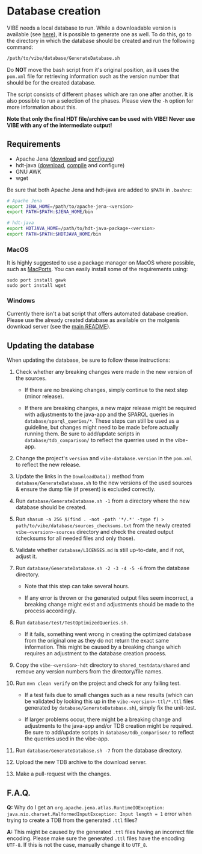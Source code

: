 # Database creation

VIBE needs a local database to run. While a downloadable version is available (see [here](../README.md#quickstart)), it is possible to generate one as well. To do this, go to the directory in which the database should be created and run the following command:

```bash
/path/to/vibe/database/GenerateDatabase.sh
```

Do **NOT** move the bash script from it's original position, as it uses the `pom.xml` file for retrieving information such as the version number that should be for the created database.

The script consists of different phases which are ran one after another. It is also possible to run a selection of the phases. Please view the `-h` option for more information about this.

**Note that only the final HDT file/archive can be used with VIBE! Never use VIBE with any of the intermediate output!**

## Requirements

- Apache Jena ([download][jena_download] and [configure][jena_configure])
- hdt-java ([download][hdt-java_download], [compile][hdt-java_compiling] and configure)
- GNU AWK
- wget

Be sure that both Apache Jena and hdt-java are added to `$PATH` in `.bashrc`:

```bash
# Apache Jena
export JENA_HOME=/path/to/apache-jena-<version>
export PATH=$PATH:$JENA_HOME/bin

# hdt-java
export HDTJAVA_HOME=/path/to/hdt-java-package-<version>
export PATH=$PATH:$HDTJAVA_HOME/bin
```

### MacOS

It is highly suggested to use a package manager on MacOS where possible, such as [MacPorts][macports]. You can easily install some of the requirements using:

````
sudo port install gawk
sudo port install wget
````

### Windows

Currently there isn't a bat script that offers automated database creation. Please use the already created database as available on the molgenis download server (see the [main README](../README.md#quickstart)).

## Updating the database

When updating the database, be sure to follow these instructions:

1. Check whether any breaking changes were made in the new version of the sources.

   - If there are no breaking changes, simply continue to the next step (minor release).

   - If there are breaking changes, a new major release might be required with adjustments to the java-app and the SPARQL queries in `database/sparql_queries/*`. These steps can still be used as a guideline, but changes might need to be made before actually running them. Be sure to add/update scripts in `database/tdb_comparison/` to reflect the querries used in the vibe-app.

2. Change the project's `version` and `vibe-database.version` in the `pom.xml` to reflect the new release.

3. Update the links in the `DownloadData()` method from `database/GenerateDatabase.sh`  to the new versions of the used sources & ensure the dump file (if present) is excluded correctly.

4. Run `database/GenerateDatabase.sh -1` from a directory where the new database should be created.

5. Run `shasum -a 256 $(find . -not -path '*/.*' -type f) > path/to/vibe/database/sources_checksums.txt` from the newly created `vibe-<version>-sources` directory and check the created output (checksums for all needed files and only those).

6. Validate whether `database/LICENSES.md` is still up-to-date, and if not, adjust it.

7. Run  `database/GenerateDatabase.sh -2 -3 -4 -5 -6` from the database directory.

   - Note that this step can take several hours.

   - If any error is thrown or the generated output files seem incorrect, a breaking change might exist and adjustments should be made to the process accordingly.

8. Run `database/test/TestOptimizedQueries.sh`.

   - If it fails, something went wrong in creating the optimized database from the original one as they do not return the exact same information. This might be caused by a breaking change which requires an adjustment to the database creation process.

9. Copy the `vibe-<version>-hdt` directory to `shared_testdata/shared` and remove any version numbers from the directory/file names.

10. Run `mvn clean verify` on the project and check for any failing test.

    - If a test fails due to small changes such as a new results (which can be validated by looking this up in the `vibe-<version>-ttl/*.ttl` files generated by `database/GenerateDatabase.sh`), simply fix the unit-test.

    - If larger problems occur, there might be a breaking change and adjustments to the java-app and/or TDB creation might be required. Be sure to add/update scripts in `database/tdb_comparison/` to reflect the querries used in the vibe-app. 

11. Run `database/GenerateDatabase.sh -7` from the database directory.

12. Upload the new TDB archive to the download server.

13. Make a pull-request with the changes.

## F.A.Q.

**Q:** Why do I get an `org.apache.jena.atlas.RuntimeIOException: java.nio.charset.MalformedInputException: Input length = 1` error when trying to create a TDB from the generated `.ttl` files?

**A:** This might be caused by the generated `.ttl` files having an incorrect file encoding. Please make sure the generated `.ttl` files have the encoding `UTF-8`. If this is not the case, manually change it to  `UTF_8`.

[jena_download]: https://jena.apache.org/download/index.cgi
[jena_configure]: https://jena.apache.org/documentation/tools/#setting-up-your-environment
[hdt-java_download]: https://github.com/rdfhdt/hdt-java/releases
[hdt-java_compiling]: https://github.com/rdfhdt/hdt-java#compiling
[macports]: https://www.macports.org/

